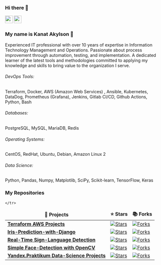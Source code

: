 ### Hi there 👋

<p><a href="https://www.linkedin.com/in/akylson"><img src="https://img.shields.io/badge/linkedin-%230077B5.svg?&style=for-the-badge&logo=linkedin&logoColor=white" height=25></a> <a href="https://medium.com/@akylson"><img src="https://img.shields.io/badge/medium-%2312100E.svg?&style=for-the-badge&logo=medium&logoColor=white" height=25></a></p>

### My name is Kanat Akylson :raising_hand: 

Experienced IT professional with over 10 years of expertise in Information Technology Management and Operations. Passionate about process improvement through automation, testing, and implementation. A dedicated learner of the latest tools and methodologies committed to applying my knowledge and skills to bring value to the organization I serve.

###### DevOps Tools:
Terraform, Docker, AWS (Amazon Web Services) , Ansible, Kubernetes, DataDog, Prometheus (Grafana), Jenkins, Gitlab CI/CD, Github Actions, Python, Bash

###### Databases: 
PostgreSQL, MySQL, MariaDB, Redis

###### Operating Systems: 
CentOS, RedHat, Ubuntu, Debian, Amazon Linux 2

###### Data Science: 
Python, Pandas, Numpy, Matplotlib, SciPy, Scikit-learn, TensorFlow, Keras

<h3>My Repositories</h3>

<table width=100%>
  <thead align="center">
    <tr border: none;>
      <td><b>🎁 Projects</b></td>
      <td><b>⭐ Stars</b></td>
      <td><b>📚 Forks</b></td>

  </thead>
  <tbody>


<tr>
      <td><a href="https://github.com/akylson/Terraform_Projects"><b>Terraform AWS Projects</b></a></td>
      <td><a href="https://github.com/akylson/Terraform_Projects/stargazers"><img alt="Stars" src="https://img.shields.io/github/stars/akylson/Terraform_Projects?style=flat-square&labelColor=343b41"/></a></td>
      <td><a href="https://github.com/akylson/Terraform_Projects/network/members"><img alt="Forks" src="https://img.shields.io/github/forks/akylson/Terraform_Projects?style=flat-square&labelColor=343b41"/></a></td>
</tr>    
<tr>
      <td><a href="https://github.com/akylson/iris-prediction-with-django"><b>Iris-Prediction-with-Django</b></a></td>
      <td><a href="https://github.com/akylson/iris-prediction-with-django/stargazers"><img alt="Stars" src="https://img.shields.io/github/stars/akylson/iris-prediction-with-django?style=flat-square&labelColor=343b41"/></a></td>
      <td><a href="https://github.com/akylson/iris-prediction-with-django/network/members"><img alt="Forks" src="https://img.shields.io/github/forks/akylson/iris-prediction-with-django?style=flat-square&labelColor=343b41"/></a></td>

</tr>
<tr>
      <td><a href="https://github.com/akylson/real-time-sign-language-detection"><b>Real-Time Sign-Language Detection</b></a></td>
      <td><a href="https://github.com/akylson/real-time-sign-language-detection/stargazers"><img alt="Stars" src="https://img.shields.io/github/stars/akylson/real-time-sign-language-detection?style=flat-square&labelColor=343b41"/></a></td>
      <td><a href="https://github.com/akylson/real-time-sign-language-detection/network/members"><img alt="Forks" src="https://img.shields.io/github/forks/akylson/real-time-sign-language-detection?style=flat-square&labelColor=343b41"/></a></td>

</tr>
<tr>
      <td><a href="https://github.com/akylson/simple_face_detection"><b>Simple Face-Detection with OpenCV</b></a></td>
      <td><a href="https://github.com/akylson/simple_face_detection/stargazers"><img alt="Stars" src="https://img.shields.io/github/stars/akylson/simple_face_detection?style=flat-square&labelColor=343b41"/></a></td>
      <td><a href="https://github.com/akylson/simple_face_detection/network/members"><img alt="Forks" src="https://img.shields.io/github/forks/akylson/simple_face_detection?style=flat-square&labelColor=343b41"/></a></td>

</tr>	  
    <tr>
      <td><a href="https://github.com/akylson/yandex-praktikum-data-science-projects"><b>Yandex.Praktikum Data-Science Projects</b></a></td>
      <td><a href="https://github.com/akylson/yandex-praktikum-data-science-projects/stargazers"><img alt="Stars" src="https://img.shields.io/github/stars/akylson/yandex-praktikum-data-science-projects?style=flat-square&labelColor=343b41"/></a></td>
      <td><a href="https://github.com/akylson/yandex-praktikum-data-science-projects/network/members"><img alt="Forks" src="https://img.shields.io/github/forks/akylson/yandex-praktikum-data-science-projects?style=flat-square&labelColor=343b41"/></a></td>

    </tr>
  </tbody>
</table>
